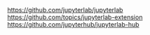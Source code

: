 https://github.com/jupyterlab/jupyterlab
https://github.com/topics/jupyterlab-extension
https://github.com/jupyterhub/jupyterlab-hub